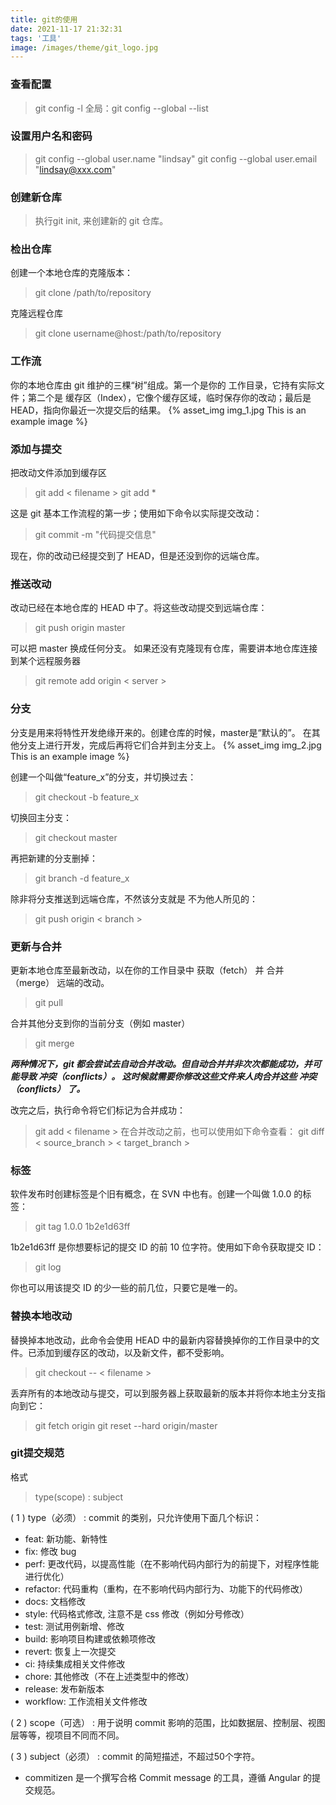 ```yaml
---
title: git的使用
date: 2021-11-17 21:32:31
tags: '工具'
image: /images/theme/git_logo.jpg
---
```

### 查看配置
>git config -l
>全局：git config --global --list

### 设置用户名和密码
>git config --global user.name "lindsay"
>git config --global user.email "lindsay@xxx.com"

### 创建新仓库
>执行git init, 来创建新的 git 仓库。

### 检出仓库
创建一个本地仓库的克隆版本：
>git clone /path/to/repository

克隆远程仓库
>git clone username@host:/path/to/repository

### 工作流
你的本地仓库由 git 维护的三棵“树”组成。第一个是你的 工作目录，它持有实际文件；第二个是 缓存区（Index），它像个缓存区域，临时保存你的改动；最后是 HEAD，指向你最近一次提交后的结果。
{% asset_img img_1.jpg This is an example image %}

### 添加与提交
把改动文件添加到缓存区
>git add < filename >
git add *

这是 git 基本工作流程的第一步；使用如下命令以实际提交改动：
>git commit -m "代码提交信息"

现在，你的改动已经提交到了 HEAD，但是还没到你的远端仓库。

### 推送改动
改动已经在本地仓库的 HEAD 中了。将这些改动提交到远端仓库：
>git push origin master

可以把 master 换成任何分支。
如果还没有克隆现有仓库，需要讲本地仓库连接到某个远程服务器
>git remote add origin < server >

### 分支
分支是用来将特性开发绝缘开来的。创建仓库的时候，master是“默认的”。
在其他分支上进行开发，完成后再将它们合并到主分支上。
{% asset_img img_2.jpg This is an example image %}

创建一个叫做“feature_x”的分支，并切换过去：
>git checkout -b feature_x

切换回主分支：
>git checkout master

再把新建的分支删掉：
>git branch -d feature_x

除非将分支推送到远端仓库，不然该分支就是 不为他人所见的：
>git push origin < branch >

### 更新与合并
更新本地仓库至最新改动，以在你的工作目录中 获取（fetch） 并 合并（merge） 远端的改动。
>git pull

合并其他分支到你的当前分支（例如 master）
>git merge <branch>

***两种情况下，git 都会尝试去自动合并改动。但自动合并并非次次都能成功，并可能导致 冲突（conflicts）。 这时候就需要你修改这些文件来人肉合并这些 冲突（conflicts） 了。***

改完之后，执行命令将它们标记为合并成功：
>git add < filename >
在合并改动之前，也可以使用如下命令查看：
>git diff < source_branch > < target_branch >

### 标签
软件发布时创建标签是个旧有概念，在 SVN 中也有。创建一个叫做 1.0.0 的标签：
> git tag 1.0.0 1b2e1d63ff

1b2e1d63ff 是你想要标记的提交 ID 的前 10 位字符。使用如下命令获取提交 ID：
>git log

你也可以用该提交 ID 的少一些的前几位，只要它是唯一的。


### 替换本地改动
替换掉本地改动，此命令会使用 HEAD 中的最新内容替换掉你的工作目录中的文件。已添加到缓存区的改动，以及新文件，都不受影响。
>git checkout -- < filename >

丢弃所有的本地改动与提交，可以到服务器上获取最新的版本并将你本地主分支指向到它：
>git fetch origin
git reset --hard origin/master

### git提交规范
格式
>type(scope) : subject

( 1 ) type（必须） : commit 的类别，只允许使用下面几个标识：
- feat: 新功能、新特性
- fix: 修改 bug
- perf: 更改代码，以提高性能（在不影响代码内部行为的前提下，对程序性能进行优化）
- refactor: 代码重构（重构，在不影响代码内部行为、功能下的代码修改）
- docs: 文档修改
- style: 代码格式修改, 注意不是 css 修改（例如分号修改）
- test: 测试用例新增、修改
- build: 影响项目构建或依赖项修改
- revert: 恢复上一次提交
- ci: 持续集成相关文件修改
- chore: 其他修改（不在上述类型中的修改）
- release: 发布新版本
- workflow: 工作流相关文件修改

( 2 ) scope（可选） : 用于说明 commit 影响的范围，比如数据层、控制层、视图层等等，视项目不同而不同。

( 3 ) subject（必须） : commit 的简短描述，不超过50个字符。
- commitizen 是一个撰写合格 Commit message 的工具，遵循 Angular 的提交规范。